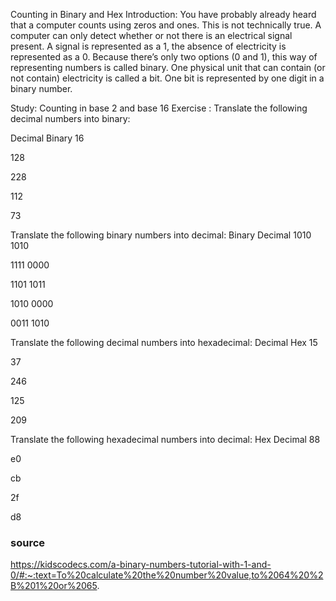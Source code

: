 Counting in Binary and Hex
Introduction:
You have probably already heard that a computer counts using zeros and ones. This is not technically true. 
A computer can only detect whether or not there is an electrical signal present. A signal is represented as a 1, 
the absence of electricity is represented as a 0. Because there’s only two options (0 and 1), this way of representing numbers is called binary.
One physical unit that can contain (or not contain) electricity is called a bit. One bit is represented by one digit in a binary number. 


Study:
Counting in base 2 and base 16
Exercise :
Translate the following decimal numbers into binary:

Decimal
Binary
16


128


228


112


73




Translate the following binary numbers into decimal:
Binary
Decimal
1010 1010


1111 0000


1101 1011


1010 0000


0011 1010




Translate the following decimal numbers into hexadecimal:
Decimal
Hex
15


37


246


125


209




Translate the following hexadecimal numbers into decimal:
Hex
Decimal
88


e0


cb


2f


d8

### source
https://kidscodecs.com/a-binary-numbers-tutorial-with-1-and-0/#:~:text=To%20calculate%20the%20number%20value,to%2064%20%2B%201%20or%2065.





